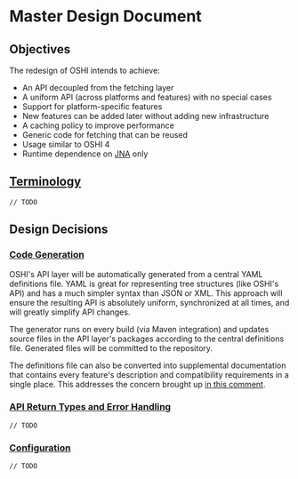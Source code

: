 # Master Design Document

## Objectives
The redesign of OSHI intends to achieve:

- An API decoupled from the fetching layer
- A uniform API (across platforms and features) with no special cases
- Support for platform-specific features
- New features can be added later without adding new infrastructure
- A caching policy to improve performance
- Generic code for fetching that can be reused
- Usage similar to OSHI 4
- Runtime dependence on [JNA](https://github.com/java-native-access/jna) only

## [Terminology](https://github.com/oshi/oshi5/issues/7)
`// TODO`

## Design Decisions
### [Code Generation](https://github.com/oshi/oshi5/issues/4)
OSHI's API layer will be automatically generated from a central YAML definitions file. YAML is great for representing tree structures (like OSHI's API) and has a much simpler syntax than JSON or XML. This approach will ensure the resulting API is absolutely uniform, synchronized at all times, and will greatly simplify API changes.

The generator runs on every build (via Maven integration) and updates source files in the API layer's packages according to the central definitions file. Generated files will be committed to the repository.

The definitions file can also be converted into supplemental documentation that contains every feature's description and compatibility requirements in a single place. This addresses the concern brought up [in this comment](https://github.com/oshi/oshi5/issues/2#issuecomment-451220174).

### [API Return Types and Error Handling](https://github.com/oshi/oshi5/issues/2)
`// TODO`

### [Configuration](https://github.com/oshi/oshi5/issues/3)
`// TODO`
